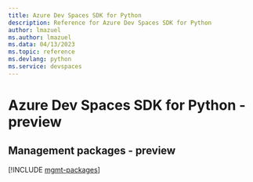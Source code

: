 ```yaml
---
title: Azure Dev Spaces SDK for Python
description: Reference for Azure Dev Spaces SDK for Python
author: lmazuel
ms.author: lmazuel
ms.data: 04/13/2023
ms.topic: reference
ms.devlang: python
ms.service: devspaces
---
```

# Azure Dev Spaces SDK for Python - preview

## Management packages - preview
[!INCLUDE [mgmt-packages](dev-spaces-mgmt-index.md)]